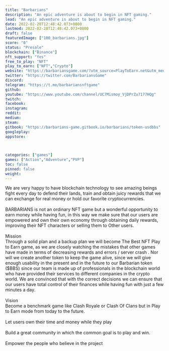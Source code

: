 ```yaml
---
title: "Barbarians"
description: "An epic adventure is about to begin in NFT gaming."
lead: "An epic adventure is about to begin in NFT gaming."
date: 2022-02-28T12:48:42.073+0800
lastmod: 2022-02-28T12:48:42.073+0800
draft: false
featuredImage: ["100_barbarians.jpg"]
score: "0"
status: "Presale"
blockchain: ["Binance"]
nft_support: "Yes"
free_to_play: "NFT"
play_to_earn: ["NFT","Crypto"]
website: "https://barbariansgame.com/?utm_source=PlayToEarn.net&utm_medium=organic&utm_campaign=gamepage"
twitter: "https://twitter.com/BarbariansGame"
discord: 
telegram: "https://t.me/barbariansnftgame"
github: 
youtube: "https://www.youtube.com/channel/UC7Mismoy_VjDPrZu7177HQg"
twitch: 
facebook: 
instagram: 
reddit: 
medium: 
steam: 
gitbook: "https://barbarians-game.gitbook.io/barbarians/token-usdbbs"
googleplay: 
appstore: 

  
    
categories: ["games"]
games: ["Action","Adventure","PVP"]
toc: false
pinned: false
weight: 
---
```

We are very happy to have blockchain technology to see amazing beings fight every day to defend their lands, train and obtain juicy rewards that we can exchange for real money or hold our favorite cryptocurrencies. <br> <br> BARBARIANS is not an ordinary NFT game but a wonderful opportunity to earn money while having fun, in this way we make sure that our users are empowered and own their own economy through obtaining daily rewards, improving their NFT characters or selling them to Other users.<br> <br> Mission <br> Through a solid plan and a backup plan we will become The Best NFT Play to Earn game, as we are closely watching the mistakes that other games have made in terms of decreasing rewards and errors / server crash . Nor will we create another token to keep the game alive, since we will give enough usability in the present and in the future to our Barbarian token ($BBS) since our team is made up of professionals in the blockchain world who have provided their services to different companies in the crypto world. We are convinced that with the correct decisions we can ensure that our users have total control of their finances while having fun with just a few minutes a day.<br> <br> Vision <br> Become a benchmark game like Clash Royale or Clash Of Clans but in Play to Earn mode from today to the future.<br> <br> Let users own their time and money while they play<br> <br> Build a great community in which the common goal is to play and win.<br> <br> Empower the people who believe in the project